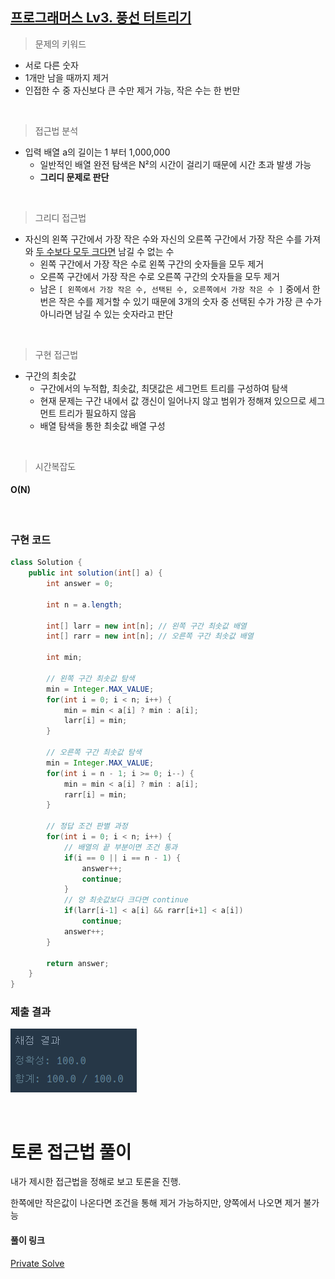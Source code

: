 ## [프로그래머스 Lv3. 풍선 터트리기](https://school.programmers.co.kr/learn/courses/30/lessons/68646)

> 문제의 키워드

- 서로 다른 숫자
- 1개만 남을 때까지 제거
- 인접한 수 중 자신보다 큰 수만 제거 가능, 작은 수는 한 번만

<br/>

> 접근법 분석

- 입력 배열 a의 길이는 1 부터 1,000,000
  - 일반적인 배열 완전 탐색은 N²의 시간이 걸리기 때문에 시간 초과 발생 가능
  - <strong>그리디 문제로 판단</strong>

<br/>

> 그리디 접근법

- 자신의 왼쪽 구간에서 가장 작은 수와 자신의 오른쪽 구간에서 가장 작은 수를 가져와 <u>두 수보다 모두 크다면</u> 남길 수 없는 수
  - 왼쪽 구간에서 가장 작은 수로 왼쪽 구간의 숫자들을 모두 제거
  - 오른쪽 구간에서 가장 작은 수로 오른쪽 구간의 숫자들을 모두 제거
  - 남은 `[ 왼쪽에서 가장 작은 수, 선택된 수, 오른쪽에서 가장 작은 수 ]` 중에서 한 번은 작은 수를 제거할 수 있기 때문에 3개의 숫자 중 선택된 수가 가장 큰 수가 아니라면 남길 수 있는 숫자라고 판단

<br/>

> 구현 접근법

- 구간의 최솟값
  - 구간에서의 누적합, 최솟값, 최댓값은 세그먼트 트리를 구성하여 탐색
  - 현재 문제는 구간 내에서 값 갱신이 일어나지 않고 범위가 정해져 있으므로 세그먼트 트리가 필요하지 않음
  - 배열 탐색을 통한 최솟값 배열 구성

<br/>

> 시간복잡도

#### O(N)

<br/>

### 구현 코드

```java
class Solution {
    public int solution(int[] a) {
        int answer = 0;

        int n = a.length;

        int[] larr = new int[n]; // 왼쪽 구간 최솟값 배열
        int[] rarr = new int[n]; // 오른쪽 구간 최솟값 배열

        int min;

        // 왼쪽 구간 최솟값 탐색
        min = Integer.MAX_VALUE;
        for(int i = 0; i < n; i++) {
            min = min < a[i] ? min : a[i];
            larr[i] = min;
        }

        // 오른쪽 구간 최솟값 탐색
        min = Integer.MAX_VALUE;
        for(int i = n - 1; i >= 0; i--) {
            min = min < a[i] ? min : a[i];
            rarr[i] = min;
        }

        // 정답 조건 판별 과정
        for(int i = 0; i < n; i++) {
            // 배열의 끝 부분이면 조건 통과
            if(i == 0 || i == n - 1) {
                answer++;
                continue;
            }
            // 양 최솟값보다 크다면 continue
            if(larr[i-1] < a[i] && rarr[i+1] < a[i])
                continue;
            answer++;
        }

        return answer;
    }
}
```

### 제출 결과

![제출결과](./result.png)

<br>

# 토론 접근법 풀이

<p> 내가 제시한 접근법을 정해로 보고 토론을 진행.</p>
<p> 한쪽에만 작은값이 나온다면 조건을 통해 제거 가능하지만, 양쪽에서 나오면 제거 불가능 </p>

#### 풀이 링크

[Private Solve](https://github.com/The-Four-Error-Pickers/Algorithm-Study/tree/main/Private%20Solve/68646.%20%ED%92%8D%EC%84%A0%20%ED%84%B0%ED%8A%B8%EB%A6%AC%EA%B8%B0/ChanHyeok/2024-10-27T205857)
